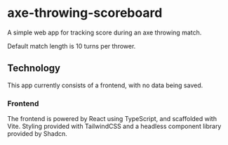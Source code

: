 # axe-throwing-scoreboard

A simple web app for tracking score during an axe throwing match.

Default match length is 10 turns per thrower.

## Technology
This app currently consists of a frontend, with no data being saved.

### Frontend
The frontend is powered by React using TypeScript, and scaffolded with Vite. Styling provided with TailwindCSS and a headless component library provided by Shadcn.
